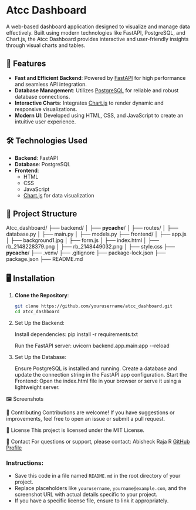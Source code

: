# Atcc Dashboard

A web-based dashboard application designed to visualize and manage data effectively. Built using modern technologies like FastAPI, PostgreSQL, and Chart.js, the Atcc Dashboard provides interactive and user-friendly insights through visual charts and tables.

## 🚀 Features

- **Fast and Efficient Backend**: Powered by [FastAPI](https://fastapi.tiangolo.com/) for high performance and seamless API integration.
- **Database Management**: Utilizes [PostgreSQL](https://www.postgresql.org/) for reliable and robust database connections.
- **Interactive Charts**: Integrates [Chart.js](https://www.chartjs.org/) to render dynamic and responsive visualizations.
- **Modern UI**: Developed using HTML, CSS, and JavaScript to create an intuitive user experience.

## 🛠️ Technologies Used

- **Backend**: FastAPI
- **Database**: PostgreSQL
- **Frontend**: 
  - HTML
  - CSS
  - JavaScript
  - [Chart.js](https://www.chartjs.org/) for data visualization

## 📂 Project Structure

Atcc_dashboard/
├── backend/
│   ├── __pycache__/
│   ├── routes/
│   ├── database.py
│   ├── main.py
│   ├── models.py
├── frontend/
│   ├── app.js
│   ├── background1.jpg
│   ├── form.js
│   ├── index.html
│   ├── rb_2148228379.png
│   ├── rb_2148449032.png
│   ├── style.css
├── __pycache__/
├── .venv/
├── .gitignore
├── package-lock.json
├── package.json
├── README.md


## 🖥️ Installation

1. **Clone the Repository**:
   ```bash
   git clone https://github.com/yourusername/atcc_dashboard.git
   cd atcc_dashboard

2. Set Up the Backend:

   Install dependencies:
      pip install -r requirements.txt

   Run the FastAPI server:
      uvicorn backend.app.main:app --reload

3. Set Up the Database:

   Ensure PostgreSQL is installed and running.
   Create a database and update the connection string in the FastAPI app configuration.
   Start the Frontend: Open the index.html file in your browser or serve it using a lightweight server.

🖼️ Screenshots


🤝 Contributing
Contributions are welcome! If you have suggestions or improvements, feel free to open an issue or submit a pull request.

📄 License
This project is licensed under the MIT License.

📧 Contact
For questions or support, please contact:
Abisheck Raja R
[GitHub Profile](https://github.com/Abisheck2510)



### Instructions:
- Save this code in a file named `README.md` in the root directory of your project.
- Replace placeholders like `yourusername`, `yourname@example.com`, and the screenshot URL with actual details specific to your project. 
- If you have a specific license file, ensure to link it appropriately.
